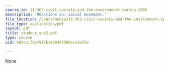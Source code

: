 ```yaml
---
course_id: 11-363-civil-society-and-the-environment-spring-2005
description: 'Reactions on: social movement.'
file_location: /coursemedia/11-363-civil-society-and-the-environment-spring-2005/bd3ec1fde7947b198645f586eca3e55a_student_one5.pdf
file_type: application/pdf
layout: pdf
title: student_one5.pdf
type: course
uid: bd3ec1fde7947b198645f586eca3e55a

---
```

None